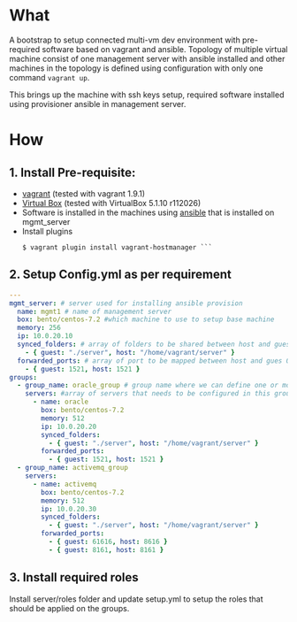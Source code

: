 # What
A bootstrap to setup connected multi-vm dev environment with pre-required software based on vagrant and ansible. Topology of multiple virtual machine consist of one management server with ansible installed and other machines in the topology is defined using configuration with only one command ``` vagrant up ```.

This brings up the machine with ssh keys setup, required software installed using provisioner ansible in management server.

# How

## 1. Install Pre-requisite:
  * [vagrant](https://releases.hashicorp.com/vagrant/1.9.1/) (tested with vagrant 1.9.1)
  * [Virtual Box](https://www.virtualbox.org/wiki/Download_Old_Builds_5_1) (tested with VirtualBox 5.1.10 r112026)
  * Software is installed in the machines using [ansible](https://www.ansible.com/) that is installed on mgmt_server
  * Install plugins
    ```$ vagrant plugin install vagrant-vbguest
    $ vagrant plugin install vagrant-hostmanager ```

## 2. Setup Config.yml as per requirement

```yml
---
mgmt_server: # server used for installing ansible provision
  name: mgmt1 # name of management server
  box: bento/centos-7.2 #which machine to use to setup base machine
  memory: 256
  ip: 10.0.20.10
  synced_folders: # array of folders to be shared between host and gues OS
    - { guest: "./server", host: "/home/vagrant/server" }
  forwarded_ports: # array of port to be mapped between host and gues OS
    - { guest: 1521, host: 1521 }
groups:
  - group_name: oracle_group # group name where we can define one or more servers
    servers: #array of servers that needs to be configured in this group
      - name: oracle
        box: bento/centos-7.2
        memory: 512
        ip: 10.0.20.20
        synced_folders: 
          - { guest: "./server", host: "/home/vagrant/server" }
        forwarded_ports:
          - { guest: 1521, host: 1521 }
  - group_name: activemq_group
    servers:
      - name: activemq
        box: bento/centos-7.2
        memory: 512
        ip: 10.0.20.30
        synced_folders: 
          - { guest: "./server", host: "/home/vagrant/server" }
        forwarded_ports:
          - { guest: 61616, host: 8616 }
          - { guest: 8161, host: 8161 }

```

## 3. Install required roles 
Install server/roles folder and update setup.yml to setup the roles that should be applied on the groups.

